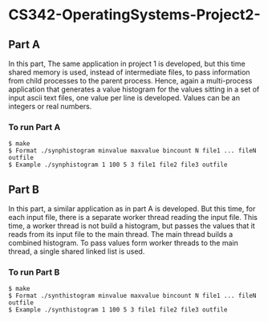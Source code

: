 # CS342-OperatingSystems-Project2-
## Part A
In this part, The same application in project 1 is developed, but this time shared memory is used, instead of intermediate files, to pass information from child processes to the parent process. Hence, again a multi-process application that generates a value histogram for the values sitting in a set of input ascii text files, one value per line is developed. Values can be an integers or real numbers.
### To run Part A
```
$ make
$ Format ./synphistogram minvalue maxvalue bincount N file1 ... fileN outfile
$ Example ./synphistogram 1 100 5 3 file1 file2 file3 outfile
```
## Part B
In this part, a similar application as in part A is developed. But this time, for each input file, there is a separate worker thread reading the input file. This time, a worker thread is not build a histogram, but passes the values that it reads from its input file to the main thread. The main thread builds a combined histogram. To pass values form worker threads to the main thread, a single shared linked list is used.

### To run Part B
```
$ make
$ Format ./synthistogram minvalue maxvalue bincount N file1 ... fileN outfile
$ Example ./synthistogram 1 100 5 3 file1 file2 file3 outfile
